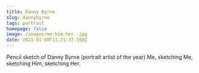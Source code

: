 ```yaml
---
title: Danny Byrne
slug: dannybyrne
tags: portrait
homepage: false
image: /images/me-him-her..jpg
date: 2021-01-08T11:21:37.588Z
---
```

Pencil sketch of Danny Byrne (portrait artist of the year) Me, sketching Me, sketching Him, sketching Her.
